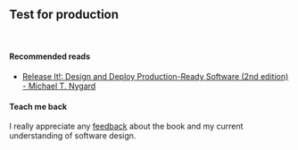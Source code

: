 ## Test for production

<br/>  

#### Recommended reads
* [Release It!: Design and Deploy Production-Ready Software (2nd edition) - Michael T. Nygard](https://www.goodreads.com/book/show/1069827.Release_It_)

#### Teach me back
I really appreciate any [feedback](../introduction/introduction.html#teach-me-back) about the book and my current understanding of software design.